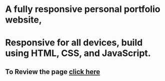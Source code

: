 # A fully responsive personal portfolio website,
# Responsive for all devices, build using HTML, CSS, and JavaScript.
## To Review the page [click here](https://abdallahawad3.github.io/Techx-v2/)
